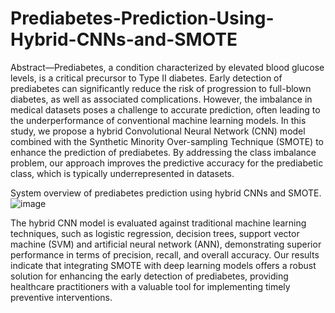 # Prediabetes-Prediction-Using-Hybrid-CNNs-and-SMOTE
Abstract—Prediabetes, a condition characterized by elevated blood glucose levels, is a critical precursor to Type II diabetes.
Early detection of prediabetes can significantly reduce the risk of progression to full-blown diabetes, as well as associated
complications. However, the imbalance in medical datasets poses a challenge to accurate prediction, often leading to the underperformance of conventional machine learning models. 
In this study, we propose a hybrid Convolutional Neural Network (CNN) model combined with the Synthetic Minority Over-sampling Technique (SMOTE) to enhance the prediction of prediabetes. By addressing the class imbalance problem, our approach improves the predictive accuracy for the prediabetic class, which is typically underrepresented in datasets.

System overview of prediabetes prediction using hybrid
CNNs and SMOTE.
![image](https://github.com/user-attachments/assets/208cba4e-2327-4dad-9b13-514025517905)


The hybrid CNN model is evaluated against traditional machine learning techniques, such as logistic regression, decision trees, support vector machine (SVM)
and artificial neural network (ANN), demonstrating superior performance in terms of precision, recall, and overall accuracy. Our results indicate that integrating SMOTE with deep learning models offers a robust solution for enhancing the early detection of prediabetes, providing healthcare practitioners with a valuable tool for implementing timely preventive interventions.


